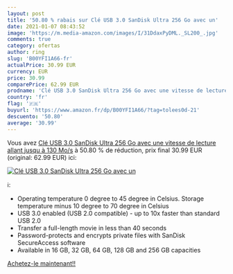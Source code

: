 ```yaml
---
layout: post
title: '50.80 % rabais sur Clé USB 3.0 SanDisk Ultra 256 Go avec un'
date: 2021-01-07 08:43:52
image: 'https://m.media-amazon.com/images/I/31DdaxPyDML._SL200_.jpg'
comments: true
category: ofertas
author: ring
slug: 'B00YFI1A66-fr'
actualPrice: 30.99 EUR
currency: EUR
price: 30.99
comparePrice: 62.99 EUR
prodname: 'Clé USB 3.0 SanDisk Ultra 256 Go avec une vitesse de lecture allant jusqu à 130 Mo/s'
country: 'fr'
flag: '🇫🇷'
buyurl: 'https://www.amazon.fr/dp/B00YFI1A66/?tag=tolees0d-21'
descuento: '50.80'
average: '30.99'
---
```


Vous avez [Clé USB 3.0 SanDisk Ultra 256 Go avec une vitesse de lecture allant jusqu à 130 Mo/s](https://www.amazon.fr/dp/B00YFI1A66/?tag=tolees0d-21)  à  50.80 % de réduction, prix final  30.99 EUR (original: 62.99 EUR) ici:

[![Clé USB 3.0 SanDisk Ultra 256 Go avec un](https://m.media-amazon.com/images/I/31DdaxPyDML._SL200_.jpg)](https://www.amazon.fr/dp/B00YFI1A66/?tag=tolees0d-21)

ℹ️:

- Operating temperature 0 degree to 45 degree in Celsius. Storage temperature minus 10 degree to 70 degree in Celsius
- USB 3.0 enabled (USB 2.0 compatible) - up to 10x faster than standard USB 2.0
- Transfer a full-length movie in less than 40 seconds
- Password-protects and encrypts private files with SanDisk SecureAccess software
- Available in 16 GB, 32 GB, 64 GB, 128 GB and 256 GB capacities

[Achetez-le maintenant!!](https://www.amazon.fr/dp/B00YFI1A66/?tag=tolees0d-21)
